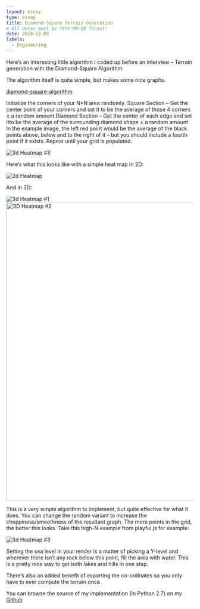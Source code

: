 ```yaml
---
layout: essay
type: essay
title: Diamond-Square Terrain Generation
# All dates must be YYYY-MM-DD format!
date: 2018-12-09
labels:
  - Engineering
---
```


Here’s an interesting little algorithm I coded up before an interview – Terrain generation with the Diamond-Square Algorithm.

The algorithm itself is quite simple, but makes some nice graphs.

[diamond-square-algorithm](https://web.archive.org/web/20160420145841/https://en.wikipedia.org/wiki/Diamond-square_algorithm)

Initialize the corners of your N*N area randomly.
Square Section – Get the center point of your corners and set it to be the average of those 4 corners ± a random amount
Diamond Section – Get the center of each edge and set itto be the average of the surrounding diamond shape ± a random amount
In the example image, the left red point would be the average of the black points above, below and to the right of it – but you should include a fourth point if it exists.
Repeat until your grid is populated.

![3d Heatmap #3](https://ianfhunter.github.io/images/ds_algorithm.png) 


Here’s what this looks like with a simple heat map in 2D:

![2d Heatmap](https://ianfhunter.github.io/images/ds_heatmap-2d.png)

And in 3D:

![3d Heatmap #1](https://ianfhunter.github.io/images/ds_heatmap-3d.png)
<img src="https://ianfhunter.github.io/images/terrain-map-3d.png" alt="3D Heatmap #2" width="800"/>

This is a very simple algorithm to implement, but quite effective for what it does. You can change the random variant to increase the choppiness/smoothness of the resultant graph. The more points in the grid, the better this looks. Take this high-N example from playful.js for example:

![3d Heatmap #3](https://ianfhunter.github.io/images/ds_realism.png) 
 
Setting the sea level in your render is a matter of picking a Y-level and wherever there isn’t any rock below this point, fill the area with water. This is a pretty nice way to get both lakes and hills in one step.

There’s also an added benefit of exporting the co-ordinates so you only have to ever compute the terrain once.

You can browse the source of my implementation (In Python 2.7) on my [Github](https://web.archive.org/web/20160420145841/https://github.com/ianfhunter/DiamondSquare)
